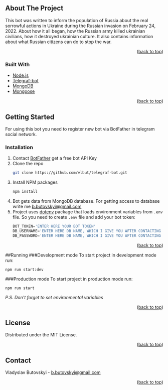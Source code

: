 <!-- ABOUT THE PROJECT -->
## About The Project
This bot was written to inform the population of Russia about the real sorrowful actions in Ukraine during the Russian invasion on February 24, 2022. About how it all began, how the Russian army killed ukrainian civilians, how it destroyed ukrainian culture. It also contains information about what Russian citizens can do to stop the war.

<p align="right">(<a href="#top">back to top</a>)</p>



### Built With

* [Node.js](https://nodejs.org/en/)
* [Telegraf-bot](https://telegraf.js.org/)
* [MongoDB](https://www.mongodb.com/)
* [Mongoose](https://mongoosejs.com/)

<p align="right">(<a href="#top">back to top</a>)</p>



<!-- GETTING STARTED -->
## Getting Started

For using this bot you need to register new bot via BotFather in telegram social network.

### Installation

1. Contact [BotFather](https://telegram.me/BotFather) get a free bot API Key
2. Clone the repo
   ```sh
   git clone https://github.com/vlbut/telegraf-bot.git
   ```
3. Install NPM packages
   ```sh
   npm install
   ```
4. Bot gets data from MongoDB database. For getting access to database write me [b.butovskyi@gmail.com](mailto:b.butovskyi@gmail.com)
5. Project uses [dotenv](https://www.npmjs.com/package/dotenv) package  that loads environment variables from `.env` file.
So you need to create `.env` file and add your bot token: 
   ```js
   BOT_TOKEN='ENTER HERE YOUR BOT TOKEN'
   DB_USERNAME='ENTER HERE DB NAME, WHICH I GIVE YOU AFTER CONTACTING (see step 4)'
   DB_PASSWORD='ENTER HERE DB NAME, WHICH I GIVE YOU AFTER CONTACTING (see step 4)'
   ```
<p align="right">(<a href="#top">back to top</a>)</p>

<!-- Running -->
##Running
###Development mode
To start project in development mode run:
   ```
   npm run start:dev
   ```
###Production mode
To start project in production mode run:
   ```
   npm run start
   ``` 
<i>P.S. Don't forget to set environmental variables</i>
<p align="right">(<a href="#top">back to top</a>)</p>

<!-- LICENSE -->
## License

Distributed under the MIT License.

<p align="right">(<a href="#top">back to top</a>)</p>



<!-- CONTACT -->
## Contact

Vladyslav Butovskyi - [b.butovskyi@gmail.com](mailto:b.butovskyi@gmail.com)
<p align="right">(<a href="#top">back to top</a>)</p>
